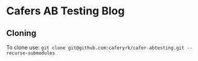 # Cafers AB Testing Blog

## Cloning

To clone use: `git clone git@github.com:caferyrk/cafer-abtesting.git --recurse-submodules`
